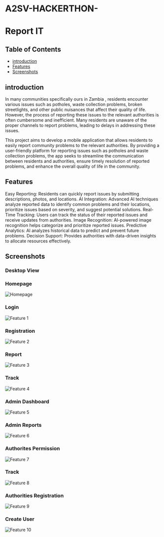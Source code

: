# A2SV-HACKERTHON-
# Report IT

## Table of Contents
- [introduction](#introduction)
- [Features](#Features)
- [Screenshots](#screenshots)

## introduction
In many communities specifically ours in Zambia , residents encounter various issues such as potholes, 
waste collection problems, broken streetlights, and other public nuisances that affect their quality of life.
However, the process of reporting these issues to the relevant authorities is often cumbersome and inefficient.
Many residents are unaware of the proper channels to report problems, leading to delays in addressing these issues. 

This project aims to develop a mobile application that allows residents to easily report community problems to the relevant authorities. 
By providing a user-friendly platform for reporting issues such as potholes and waste collection problems, 
the app seeks to streamline the communication between residents and authorities, ensure timely resolution of reported problems,
and enhance the overall quality of life in the community.

## Features
Easy Reporting: Residents can quickly report issues by submitting descriptions, photos, and locations.
AI Integration: Advanced AI techniques analyze reported data to identify common problems and their locations, 
prioritize issues based on severity, and suggest potential solutions.
Real-Time Tracking: Users can track the status of their reported issues and receive updates from authorities.
Image Recognition: AI-powered image recognition helps categorize and prioritize reported issues.
Predictive Analytics: AI analyzes historical data to predict and prevent future problems.
Decision Support: Provides authorities with data-driven insights to allocate resources effectively.

## Screenshots
### Desktop View
### Homepage
![Homepage](images/home.png)

### Login
![Feature 1](images/login.png)

### Registration
![Feature 2](images/registration.png)

### Report
![Feature 3](images/report.png)

### Track
![Feature 4](images/track.png)

### Admin Dashboard
![Feature 5](images/admindashboard.png)

### Admin Reports
![Feature 6](images/adminreports.png)

### Authorites Permission
![Feature 7](images/authoritiespermission.png)

### Track
![Feature 8](images/track.png)

### Authorities Registration
![Feature 9](images/authoritiesregistration.png)

### Create User
![Feature 10](images/createusers.png)
